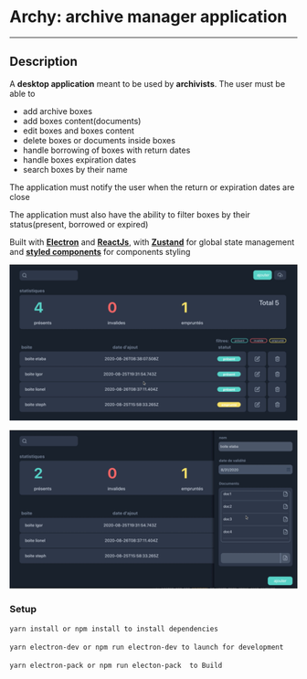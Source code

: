 # Archy: archive manager application
------------------------------------

## Description



A **desktop application** meant to be used by **archivists**. The user must be able to

* add archive boxes
* add boxes content(documents)
* edit boxes and boxes content
* delete boxes or documents inside boxes
* handle borrowing of boxes with return dates
* handle boxes expiration dates
* search boxes by their name


The application must notify the user when the return or expiration dates are close 

The application must also have the ability to filter boxes by their status(present, borrowed or expired)

Built with [**Electron**](https://www.electronjs.org) and [**ReactJs**](https://reactjs.org), with [**Zustand**](https://github.com/react-spring/zustand) for global state management 
and [**styled components**](https://styled-components.com) for components styling

![](archy2.png "archy main")


![](archy1.png "archy box infos")


### Setup
```
yarn install or npm install to install dependencies

yarn electron-dev or npm run electron-dev to launch for development

yarn electron-pack or npm run electon-pack  to Build

```